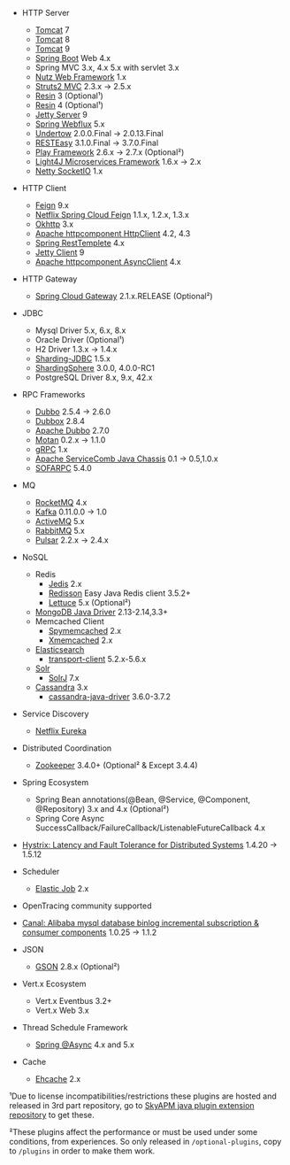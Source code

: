 * HTTP Server
  * [Tomcat](https://github.com/apache/tomcat) 7
  * [Tomcat](https://github.com/apache/tomcat) 8
  * [Tomcat](https://github.com/apache/tomcat) 9
  * [Spring Boot](https://github.com/spring-projects/spring-boot) Web 4.x
  * Spring MVC 3.x, 4.x 5.x with servlet 3.x
  * [Nutz Web Framework](https://github.com/nutzam/nutz)  1.x
  * [Struts2 MVC](http://struts.apache.org/)  2.3.x -> 2.5.x
  * [Resin](http://www.caucho.com/resin-4.0/) 3 (Optional¹)
  * [Resin](http://www.caucho.com/resin-4.0/) 4 (Optional¹)
  * [Jetty Server](http://www.eclipse.org/jetty/) 9
  * [Spring Webflux](https://docs.spring.io/spring/docs/current/spring-framework-reference/web-reactive.html) 5.x
  * [Undertow](http://undertow.io/)  2.0.0.Final -> 2.0.13.Final
  * [RESTEasy](https://resteasy.github.io/)  3.1.0.Final -> 3.7.0.Final
  * [Play Framework](https://www.playframework.com/) 2.6.x -> 2.7.x (Optional²)
  * [Light4J Microservices Framework](https://doc.networknt.com/) 1.6.x -> 2.x
  * [Netty SocketIO](https://github.com/mrniko/netty-socketio) 1.x
* HTTP Client
  * [Feign](https://github.com/OpenFeign/feign) 9.x
  * [Netflix Spring Cloud Feign](https://github.com/spring-cloud/spring-cloud-netflix/tree/master/spring-cloud-starter-feign) 1.1.x, 1.2.x, 1.3.x
  * [Okhttp](https://github.com/square/okhttp) 3.x
  * [Apache httpcomponent HttpClient](http://hc.apache.org/) 4.2, 4.3
  * [Spring RestTemplete](https://github.com/spring-projects/spring-framework) 4.x
  * [Jetty Client](http://www.eclipse.org/jetty/) 9
  * [Apache httpcomponent AsyncClient](https://hc.apache.org/httpcomponents-asyncclient-dev/) 4.x
* HTTP Gateway
  * [Spring Cloud Gateway](https://spring.io/projects/spring-cloud-gateway) 2.1.x.RELEASE (Optional²)
* JDBC
  * Mysql Driver 5.x, 6.x, 8.x
  * Oracle Driver (Optional¹)
  * H2 Driver 1.3.x -> 1.4.x
  * [Sharding-JDBC](https://github.com/shardingjdbc/sharding-jdbc) 1.5.x
  * [ShardingSphere](https://github.com/apache/incubator-shardingsphere) 3.0.0, 4.0.0-RC1
  * PostgreSQL Driver 8.x, 9.x, 42.x
* RPC Frameworks
  * [Dubbo](https://github.com/alibaba/dubbo) 2.5.4 -> 2.6.0
  * [Dubbox](https://github.com/dangdangdotcom/dubbox) 2.8.4
  * [Apache Dubbo](https://github.com/apache/incubator-dubbo) 2.7.0
  * [Motan](https://github.com/weibocom/motan) 0.2.x -> 1.1.0
  * [gRPC](https://github.com/grpc/grpc-java) 1.x
  * [Apache ServiceComb Java Chassis](https://github.com/apache/servicecomb-java-chassis) 0.1 -> 0.5,1.0.x
  * [SOFARPC](https://github.com/alipay/sofa-rpc) 5.4.0
* MQ
  * [RocketMQ](https://github.com/apache/rocketmq) 4.x
  * [Kafka](http://kafka.apache.org) 0.11.0.0 -> 1.0
  * [ActiveMQ](https://github.com/apache/activemq) 5.x
  * [RabbitMQ](https://www.rabbitmq.com/) 5.x
  * [Pulsar](http://pulsar.apache.org) 2.2.x -> 2.4.x
* NoSQL
  * Redis
    * [Jedis](https://github.com/xetorthio/jedis) 2.x
    * [Redisson](https://github.com/redisson/redisson) Easy Java Redis client 3.5.2+
    * [Lettuce](https://github.com/lettuce-io/lettuce-core) 5.x (Optional²)
  * [MongoDB Java Driver](https://github.com/mongodb/mongo-java-driver) 2.13-2.14,3.3+
  * Memcached Client
    * [Spymemcached](https://github.com/couchbase/spymemcached) 2.x
    * [Xmemcached](https://github.com/killme2008/xmemcached) 2.x
  * [Elasticsearch](https://github.com/elastic/elasticsearch)
    * [transport-client](https://github.com/elastic/elasticsearch/tree/master/client/transport) 5.2.x-5.6.x
  * [Solr](https://github.com/apache/lucene-solr/)
    * [SolrJ](https://github.com/apache/lucene-solr/tree/master/solr/solrj) 7.x
  * [Cassandra](https://github.com/apache/cassandra) 3.x
    * [cassandra-java-driver](https://github.com/datastax/java-driver) 3.6.0-3.7.2

* Service Discovery
  * [Netflix Eureka](https://github.com/Netflix/eureka)
* Distributed Coordination
  * [Zookeeper](https://github.com/apache/zookeeper) 3.4.0+ (Optional² & Except 3.4.4)
* Spring Ecosystem
  * Spring Bean annotations(@Bean, @Service, @Component, @Repository) 3.x and 4.x (Optional²)
  * Spring Core Async SuccessCallback/FailureCallback/ListenableFutureCallback 4.x
* [Hystrix: Latency and Fault Tolerance for Distributed Systems](https://github.com/Netflix/Hystrix) 1.4.20 -> 1.5.12
* Scheduler
  * [Elastic Job](https://github.com/elasticjob/elastic-job) 2.x
* OpenTracing community supported
* [Canal: Alibaba mysql database binlog incremental subscription & consumer components](https://github.com/alibaba/canal) 1.0.25 -> 1.1.2
* JSON
  * [GSON](https://github.com/google/gson) 2.8.x (Optional²)
* Vert.x Ecosystem
  * Vert.x Eventbus 3.2+
  * Vert.x Web 3.x
* Thread Schedule Framework
  * [Spring @Async](https://github.com/spring-projects/spring-framework) 4.x and 5.x
* Cache
  * [Ehcache](https://www.ehcache.org/) 2.x


¹Due to license incompatibilities/restrictions these plugins are hosted and released in 3rd part repository, 
 go to [SkyAPM java plugin extension repository](https://github.com/SkyAPM/java-plugin-extensions) to get these.

²These plugins affect the performance or must be used under some conditions, from experiences. So only released in `/optional-plugins`, copy to `/plugins` in order to make them work.
